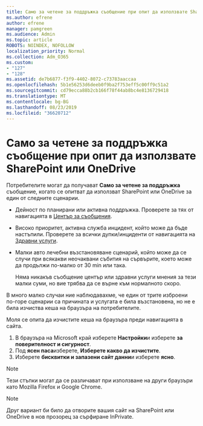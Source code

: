 ```yaml
---
title: Само за четене за поддръжка съобщение при опит да използвате SharePoint или OneDrive
ms.author: efrene
author: efrene
manager: pamgreen
ms.audience: Admin
ms.topic: article
ROBOTS: NOINDEX, NOFOLLOW
localization_priority: Normal
ms.collection: Adm_O365
ms.custom:
- "127"
- "128"
ms.assetid: de7b6877-f3f9-4402-8072-c73783aaccaa
ms.openlocfilehash: 5b1e56253d6deeb0f9ba2f753eff5c00ff9c51a2
ms.sourcegitcommit: cd79ecca88b2cb166f78f44ab8bc4e8136729418
ms.translationtype: MT
ms.contentlocale: bg-BG
ms.lasthandoff: 08/23/2019
ms.locfileid: "36620712"
---
```

# <a name="read-only-for-maintenance-message-when-attempting-to-use-sharepoint-or-onedrive"></a>Само за четене за поддръжка съобщение при опит да използвате SharePoint или OneDrive

Потребителите могат да получават **Само за четене за поддръжка** съобщение, когато се опитват да използват SharePoint или OneDrive за един от следните сценарии. 

-   Дейност по планирани или активна поддръжка.  Проверете за тях от навигацията в [Център за съобщения](https://portal.office.com/adminportal/home#/messagecenter).
-   Високо приоритет, активна служба инцидент, който може да бъде настъпили. Проверете за всички дупки/инциденти от навигацията на [Здравни услуги](https://portal.office.com/adminportal/home#/servicehealth).
-   Малки авто лечебни възстановяване сценарий, който може да се случи при всякакви неочаквани събития на сървърите, което може да продължи по-малко от 30 min или така. 
    
    Няма никакъв съобщение център или здравни услуги мнения за тези малки суми, но вие трябва да се върне към нормалното скоро.

В много малко случаи ние наблюдавахме, че един от трите изброени по-горе сценарии са причината и услугата е била възстановена, но не е била изчиства кеша на браузъра на потребителите.

Моля се опита да изчистите кеша на браузъра преди навигацията в сайта.

1. В браузъра на Microsoft край изберете **Настройки**и изберете **за поверителност и сигурност**.
2. Под **ясен паса**изберете, **Изберете какво да изчистите**.
3. Изберете **бисквитки и запазени сайт данни**и изберете **ясно**.

>[!Note] 
> Тези стъпки могат да се различават при използване на други браузъри като Mozilla Firefox и Google Chrome.

>[!Note] 
> Друг вариант би било да отворите вашия сайт на SharePoint или OneDrive в нов прозорец за сърфиране InPrivate.